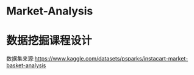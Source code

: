 # Market-Analysis
# 数据挖掘课程设计
数据集来源:https://www.kaggle.com/datasets/psparks/instacart-market-basket-analysis
